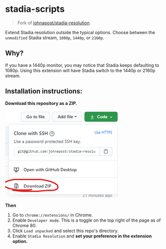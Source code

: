# stadia-scripts

> Fork of [johnapost/stadia-resolution](https://github.com/johnapost/stadia-resolution).

Extend Stadia resolution outside the typical options. Choose between the `unmodified` Stadia stream, `1080p`, `1440p`, or `2160p`.

## Why?

If you have a 1440p monitor, you may notice that Stadia keeps defaulting to 1080p. Using this extension will have Stadia switch to the 1440p or 2160p stream.

## Installation instructions:

**Download this repository as a ZIP.**

![Download image](docs/images/download.png)

**Then**

1. Go to `chrome://extensions/` in Chrome.
2. Enable `Developer mode`. This is a toggle on the top right of the page as of Chrome 80.
3. Click `Load unpacked` and select this repo's directory.
4. Enable `Stadia Resolution` and **set your preference in the extension option.**
